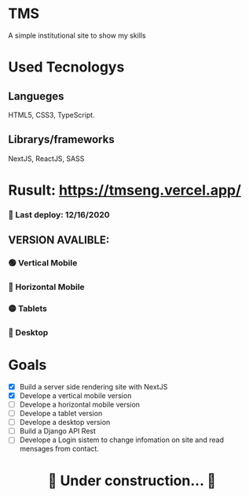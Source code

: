 #  TMS
A simple institutional site to show my skills

# Used Tecnologys
## Langueges
  HTML5, CSS3, TypeScript.

## Librarys/frameworks 
  NextJS, ReactJS, SASS
 
# Rusult: https://tmseng.vercel.app/ 
  ### 📅 Last deploy: 12/16/2020
 ## VERSION AVALIBLE:
  ### 🟢 Vertical Mobile
  ### 🔴 Horizontal Mobile
  ### 🟡 Tablets
  ### 🔴 Desktop 
 
 # Goals
   - [x] Build a server side rendering site with NextJS
   - [x] Develope a vertical mobile version
   - [ ] Develope a horizontal mobile version
   - [ ] Develope a tablet version 
   - [ ] Develope a desktop version
   - [ ] Build a Django API Rest
   - [ ] Develope a Login sistem to change infomation on site and read mensages from contact.
  
<h1 align="center"> 
  🚧 Under construction... 🚧
</h1>
